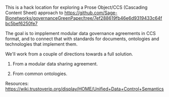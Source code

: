 This is a hack location for exploring a Prose Object/CCS (Cascading Content Sheet) approach to https://github.com/Sage-Bionetworks/governanceGreenPaper/tree/7ef288619fb46e6d9319433c64fbc5bef6250fe7


The goal is to impplement modular data governance agreements in CCS format, and to connect that with standards for documents, ontologies and technologies that implement them.


We'll work from a couple of directions towards a full solution.

1. From a modular data sharing agreement.

2. From common ontologies.


Resources: 
https://wiki.trustoverip.org/display/HOME/Unified+Data+Control+Semantics
